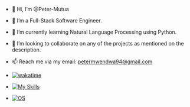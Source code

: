- 👋 Hi, I’m @Peter-Mutua 
- 👀 I’m a Full-Stack Software Engineer.
- 🌱 I’m currently learning Natural Language Processing using Python.
- 💞️ I’m looking to collaborate on any of the projects as mentioned on the description.
- 📫 Reach me via my email: petermwendwa94@gmail.com

- [![wakatime](https://wakatime.com/badge/user/018b3cd3-dc1d-43b4-a583-8c98d46648cf.svg)](https://wakatime.com/@018b3cd3-dc1d-43b4-a583-8c98d46648cf)

- [![My Skills](https://skillicons.dev/icons?i=java,nodejs,spring,py,js,flutter,ts,react,laravel,postgres,mysql,mongodb,nginx,git,gitlab,githubactions,kubernetes,docker,aws,azure,jenkins,grafana,prometheus,materialui,css)](https://skillicons.dev)

- [![OS](https://skillicons.dev/icons?i=ubuntu)](https://skillicons.dev)

<!---
Peter-Mutua/Peter-Mutua is a ✨ special ✨ repository because its `README.md` (this file) appears on your GitHub profile.
You can click the Preview link to take a look at your changes.
--->
